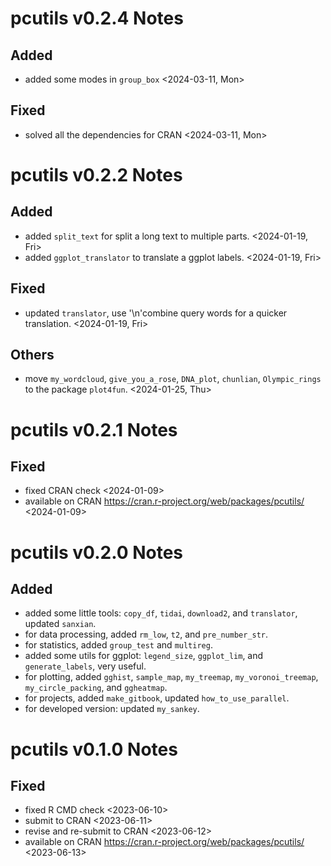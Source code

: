# pcutils v0.2.4 Notes

## Added

- added some modes in `group_box` <2024-03-11, Mon>

## Fixed

- solved all the dependencies for CRAN <2024-03-11, Mon>

# pcutils v0.2.2 Notes

## Added

- added `split_text` for split a long text to multiple parts. <2024-01-19, Fri>
- added `ggplot_translator` to translate a ggplot labels. <2024-01-19, Fri>

## Fixed

- updated `translator`, use '\n'combine query words for a quicker translation. <2024-01-19, Fri>

## Others

- move `my_wordcloud`, `give_you_a_rose`, `DNA_plot`, `chunlian`, `Olympic_rings` to the package `plot4fun`. <2024-01-25, Thu>

# pcutils v0.2.1 Notes

## Fixed

- fixed CRAN check <2024-01-09>
- available on CRAN <https://cran.r-project.org/web/packages/pcutils/> <2024-01-09>

# pcutils v0.2.0 Notes

## Added

- added some little tools: `copy_df`, `tidai`, `download2`, and `translator`, updated `sanxian`.
- for data processing, added `rm_low`, `t2`, and `pre_number_str`.
- for statistics, added `group_test` and `multireg`.
- added some utils for ggplot: `legend_size`, `ggplot_lim`, and `generate_labels`, very useful.
- for plotting, added `gghist`, `sample_map`, `my_treemap`, `my_voronoi_treemap`, `my_circle_packing`, and `ggheatmap`.
- for projects, added `make_gitbook`, updated `how_to_use_parallel`.
- for developed version: updated `my_sankey`.

# pcutils v0.1.0 Notes

## Fixed

- fixed R CMD check <2023-06-10>
- submit to CRAN <2023-06-11>
- revise and re-submit to CRAN <2023-06-12>
- available on CRAN <https://cran.r-project.org/web/packages/pcutils/> <2023-06-13>

